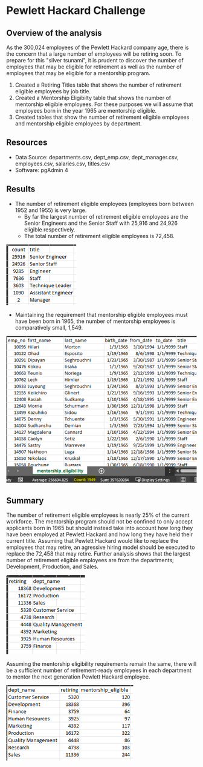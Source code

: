 
# Pewlett Hackard Challenge

## Overview of the analysis
As the 300,024 employees of the Pewlett Hackard company age, there is the concern that a large number of employees will be retiring soon.  To prepare for this "silver tsunami", it is prudent to discover the number of employees that may be eligible for retirement as well as the number of employees that may be eligible for a mentorship program. 

1. Created a Retiring Titles table that shows the number of retirement eligible employees by job title. 
2. Created a Mentorship Eligibilty table that shows the number of mentorship eligible employees.  For these purposes we will assume that employees born in the year 1965 are mentorship eligible.
3. Created tables that show the number of retirement eligible employees and mentorship eligible employees by department.

## Resources
- Data Source: departments.csv, dept_emp.csv, dept_manager.csv, employees.csv, salaries.csv, titles.csv
- Software: pgAdmin 4

## Results
* The number of retirement eligible employees (employees born between 1952 and 1955) is very large.
	*  By far the largest number of retirement eligible employees are the Senior Engineers and the Senior Staff with 25,916 and 24,926 eligible respectively.
	* The total number of retirement eligible employees is 72,458.
	
![Retiring Titles](https://github.com/BlazeMedina/Pewlett-Hackard-Analysis/blob/main/queries/retiring_titles.png)

* Maintaining the requirement that mentorship eligible employees must have been born in 1965, the number of mentorship employees is comparatively small, 1,549.

![Mentorship Eligibility](https://github.com/BlazeMedina/Pewlett-Hackard-Analysis/blob/main/queries/mentorship_eligibility.png)
## Summary
The number of retirement eligible employees is nearly 25% of the current workforce.  The mentorship program should not be confined to only accept applicants born in 1965 but should instead take into account how long they have been employed at Pewlett Hackard and how long they have held their current title.  Assuming that Pewlett Hackard would like to replace the employees that may retire, an agressive hiring model should be executed to replace the 72,458 that may retire.  Further analysis shows that the largest number of retirement eligible employees are from the departments; Development, Production, and Sales.

![Department Retiring](https://github.com/BlazeMedina/Pewlett-Hackard-Analysis/blob/main/queries/dept_retiring.png)

Assuming the mentorship eligibility requirements remain the same, there will be a sufficient number of retirement-ready employees in each department to mentor the next generation Pewlett Hackard employee.

![Department Retiring vs Department Mentorship Eligible](https://github.com/BlazeMedina/Pewlett-Hackard-Analysis/blob/main/queries/dept_ret_vs_ment.png)
